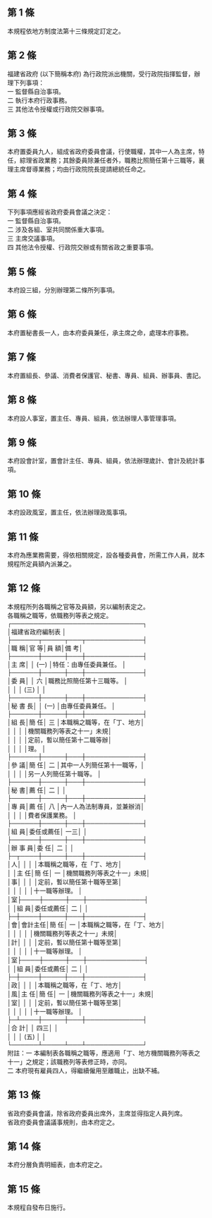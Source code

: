 第 1 條
-------
本規程依地方制度法第十三條規定訂定之。

第 2 條
-------
福建省政府 (以下簡稱本府) 為行政院派出機關，受行政院指揮監督，辦  
理下列事項：  
一  監督縣自治事項。  
二  執行本府行政事務。  
三  其他法令授權或行政院交辦事項。

第 3 條
-------
本府置委員九人，組成省政府委員會議，行使職權，其中一人為主席，特  
任，綜理省政業務；其餘委員除兼任者外，職務比照簡任第十三職等，襄  
理主席督導業務；均由行政院院長提請總統任命之。

第 4 條
-------
下列事項應經省政府委員會議之決定：  
一  監督縣自治事項。  
二  涉及各組、室共同關係重大事項。  
三  主席交議事項。  
四  其他法令授權、行政院交辦或有關省政之重要事項。

第 5 條
-------
本府設三組，分別辦理第二條所列事項。

第 6 條
-------
本府置秘書長一人，由本府委員兼任，承主席之命，處理本府事務。

第 7 條
-------
本府置組長、參議、消費者保護官、秘書、專員、組員、辦事員、書記。

第 8 條
-------
本府設人事室，置主任、專員、組員，依法辦理人事管理事項。

第 9 條
-------
本府設會計室，置會計主任、專員、組員，依法辦理歲計、會計及統計事  
項。

第 10 條
--------
本府設政風室，置主任，依法辦理政風事項。

第 11 條
--------
本府為應業務需要，得依相關規定，設各種委員會，所需工作人員，就本  
規程所定員額內派兼之。

第 12 條
--------
本規程所列各職稱之官等及員額，另以編制表定之。  
各職稱之職等，依職務列等表之規定。  
┌──────────────────────────────┐  
│福建省政府編制表                                            │  
├──────┬─────┬───┬─────────────┤  
│職        稱│官      等│員  額│備                      考│  
├──────┼─────┼───┼─────────────┤  
│主        席│          │ (一) │特任：由專任委員兼任。    │  
├──────┼─────┼───┼─────────────┤  
│委        員│          │  六  │職務比照簡任第十三職等。  │  
│            │          │ (三) │                          │  
├──────┼─────┼───┼─────────────┤  
│秘  書    長│          │ (一) │由專任委員兼任。          │  
├──────┼─────┼───┼─────────────┤  
│組        長│簡      任│  三  │本職稱之職等，在「丁、地方│  
│            │          │      │機關職務列等表之十一」未規│  
│            │          │      │定前，暫以簡任第十二職等辦│  
│            │          │      │理。                      │  
├──────┼─────┼───┼─────────────┤  
│參        議│簡      任│  二  │其中一人列簡任第十一職等，│  
│            │          │      │另一人列簡任第十職等。    │  
├──────┼─────┼───┼─────────────┤  
│秘        書│薦      任│  二  │                          │  
├──────┼─────┼───┼─────────────┤  
│專        員│薦      任│  八  │內一人為法制專員，並兼辦消│  
│            │          │      │費者保護業務。            │  
├──────┼─────┼───┼─────────────┤  
│組        員│委任或薦任│  一三│                          │  
├──────┼─────┼───┼─────────────┤  
│辦  事    員│委      任│  二  │                          │  
├─┬────┼─────┼───┼─────────────┤  
│人│        │          │      │本職稱之職等，在「丁、地方│  
│  │主    任│簡      任│  一  │機關職務列等表之十一」未規│  
│事│        │          │      │定前，暫以簡任第十職等至第│  
│  │        │          │      │十一職等辦理。            │  
│室├────┼─────┼───┼─────────────┤  
│  │組    員│委任或薦任│  二  │                          │  
├─┼────┼─────┼───┼─────────────┤  
│會│會計主任│簡      任│  一  │本職稱之職等，在「丁、地方│  
│  │        │          │      │機關職務列等表之十一」未規│  
│計│        │          │      │定前，暫以簡任第十職等至第│  
│  │        │          │      │十一職等辦理。            │  
│室├────┼─────┼───┼─────────────┤  
│  │組    員│委任或薦任│  二  │                          │  
├─┼────┼─────┼───┼─────────────┤  
│政│        │          │      │本職稱之職等，在「丁、地方│  
│風│主    任│簡      任│  一  │機關職務列等表之十一」未規│  
│室│        │          │      │定前，暫以簡任第十職等至第│  
│  │        │          │      │十一職等辦理。            │  
├─┴────┼─────┼───┼─────────────┤  
│合        計│          │  四三│                          │  
│            │          │ (五) │                          │  
└──────┴─────┴───┴─────────────┘  
附註：一  本編制表各職稱之職等，應適用「丁、地方機關職務列等表之  
          十一」之規定；該職務列等表修正時，亦同。  
      二  本府現有雇員四人，得繼續僱用至離職止，出缺不補。

第 13 條
--------
省政府委員會議，除省政府委員出席外，主席並得指定人員列席。  
省政府委員會議議事規則，由本府定之。

第 14 條
--------
本府分層負責明細表，由本府定之。

第 15 條
--------
本規程自發布日施行。

